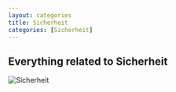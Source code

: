 ```yaml
---
layout: categories
title: Sicherheit
categories: [Sicherheit]
---
```

## Everything related to Sicherheit

![Sicherheit](../../img/security_linux4.webp)
